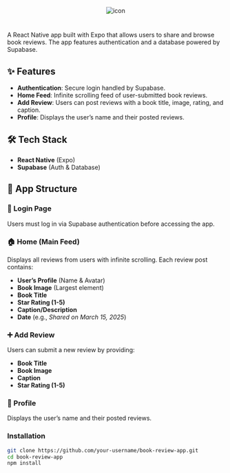 
<p align="center">
  <img src="https://github.com/user-attachments/assets/43c39b58-a28f-4e80-a795-6e55181a55c0" alt="icon"/>
</p>

#

A React Native app built with Expo that allows users to share and browse book reviews. The app features authentication and a database powered by Supabase.  
 
## ✨ Features  
- **Authentication**: Secure login handled by Supabase.  
- **Home Feed**: Infinite scrolling feed of user-submitted book reviews.  
- **Add Review**: Users can post reviews with a book title, image, rating, and caption.  
- **Profile**: Displays the user’s name and their posted reviews.  

## 🛠️ Tech Stack  
- **React Native** (Expo)  
- **Supabase** (Auth & Database)  
 
## 📱 App Structure  
### 🔑 Login Page  
Users must log in via Supabase authentication before accessing the app.  
 
### 🏠 Home (Main Feed)  
Displays all reviews from users with infinite scrolling. Each review post contains:  
- **User’s Profile** (Name & Avatar)  
- **Book Image** (Largest element)  
- **Book Title**  
- **Star Rating (1-5)**  
- **Caption/Description**  
- **Date** (e.g., _Shared on March 15, 2025_)  
 
### ➕ Add Review  
Users can submit a new review by providing:  
- **Book Title**  
- **Book Image**  
- **Caption**  
- **Star Rating (1-5)**  
 
### 👤 Profile  
Displays the user’s name and their posted reviews.  
 
### Installation  
```sh
git clone https://github.com/your-username/book-review-app.git  
cd book-review-app  
npm install  
